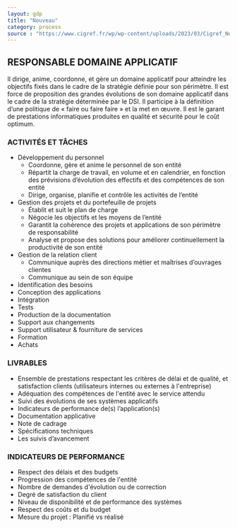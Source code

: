 ```yaml
---
layout: gdp
title: "Nouveau"
category: process
source : "https://www.cigref.fr/wp/wp-content/uploads/2023/03/Cigref_Nomenclature_des_profils_metiers_SI_complete_FR_2022v4.1.pdf"
---
```


## RESPONSABLE DOMAINE APPLICATIF

Il dirige, anime, coordonne, et gère un domaine applicatif pour atteindre les objectifs fixés dans le cadre de la stratégie définie pour son périmètre.
Il est force de proposition des grandes évolutions de son domaine applicatif dans le cadre de la stratégie déterminée par le DSI.
Il participe à la définition d’une politique de « faire ou faire faire » et la met en œuvre.
Il est le garant de prestations informatiques produites en qualité et sécurité pour le coût optimum.

### ACTIVITÉS ET TÂCHES

- Développement du personnel
  - Coordonne, gère et anime le personnel de son entité
  - Répartit la charge de travail, en volume et en calendrier, en fonction des prévisions d’évolution des effectifs et des compétences de son entité
  - Dirige, organise, planifie et contrôle les activités de l’entité
- Gestion des projets et du portefeuille de projets
  - Établit et suit le plan de charge
  - Négocie les objectifs et les moyens de l’entité
  - Garantit la cohérence des projets et applications de son périmètre de responsabilité
  - Analyse et propose des solutions pour améliorer continuellement la productivité de son entité
- Gestion de la relation client
  - Communique auprès des directions métier et maîtrises d’ouvrages clientes
  - Communique au sein de son équipe
- Identification des besoins
- Conception des applications
- Intégration
- Tests
- Production de la documentation
- Support aux changements
- Support utilisateur & fourniture de services
- Formation
- Achats

### LIVRABLES

- Ensemble de prestations respectant les critères de délai et de qualité, et satisfaction clients (utilisateurs internes ou externes à l'entreprise)
- Adéquation des compétences de l'entité avec le service attendu
- Suivi des évolutions de ses systèmes applicatifs
- Indicateurs de performance de(s) l’application(s)
- Documentation applicative
- Note de cadrage
- Spécifications techniques
- Les suivis d’avancement

### INDICATEURS DE PERFORMANCE

- Respect des délais et des budgets
- Progression des compétences de l'entité
- Nombre de demandes d'évolution ou de correction
- Degré de satisfaction du client
- Niveau de disponibilité et de performance des systèmes
- Respect des coûts et du budget
- Mesure du projet : Planifié vs réalisé



